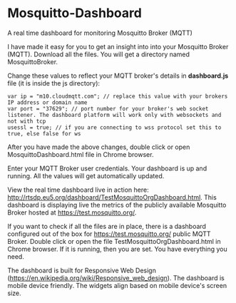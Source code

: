 # Mosquitto-Dashboard
A real time dashboard for monitoring Mosquitto Broker (MQTT)

I have made it easy for you to get an insight into into your Mosquitto Broker (MQTT). Download all the files. You will get a directory named MosquittoBroker.

Change these values to reflect your MQTT broker's details in **dashboard.js** file (it is inside the js directory):

```
var ip = "m10.cloudmqtt.com"; // replace this value with your brokers IP address or domain name
var port = "37629"; // port number for your broker's web socket listener. The dashboard platform will work only with websockets and
not with tcp
usessl = true; // if you are connecting to wss protocol set this to true, else false for ws
```

After you have made the above changes, double click or open MosquittoDashboard.html file in Chrome browser.

Enter your MQTT Broker user credentials. Your dashboard is up and running. All the values will get automatically updated.

View the real time dashboard live in action here: <http://rtsdp.eu5.org/dashboard/TestMosquittoOrgDashboard.html>. This dashboard is displaying live the metrics of the publicly available Mosquitto Broker hosted at <https://test.mosquitto.org/>.

If you want to check if all the files are in place, there is a dashboard configured out of the box for <https://test.mosquitto.org/> public MQTT Broker. Double click or open the file TestMosquittoOrgDashboard.html in Chrome browser. If it is running, then you are set. You have everything you need.

The dashboard is built for Responsive Web Design (https://en.wikipedia.org/wiki/Responsive_web_design). The dashboard is mobile device friendly. The widgets align based on mobile device's screen size.
